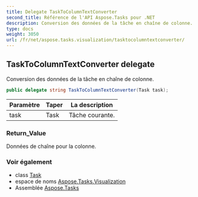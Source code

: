 ```yaml
---
title: Delegate TaskToColumnTextConverter
second_title: Référence de l'API Aspose.Tasks pour .NET
description: Conversion des données de la tâche en chaîne de colonne.
type: docs
weight: 3050
url: /fr/net/aspose.tasks.visualization/tasktocolumntextconverter/
---
```

## TaskToColumnTextConverter delegate

Conversion des données de la tâche en chaîne de colonne.

```csharp
public delegate string TaskToColumnTextConverter(Task task);
```

| Paramètre | Taper | La description |
| --- | --- | --- |
| task | Task | Tâche courante. |

### Return_Value

Données de chaîne pour la colonne.

### Voir également

* class [Task](../../aspose.tasks/task/)
* espace de noms [Aspose.Tasks.Visualization](../../aspose.tasks.visualization/)
* Assemblée [Aspose.Tasks](../../)


